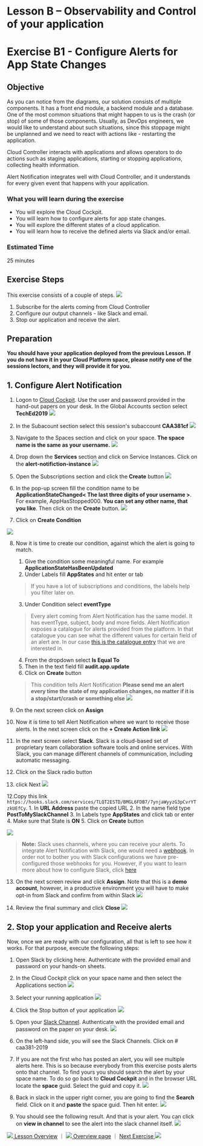 # Lesson B – Observability and Control of your application
# Exercise B1 - Configure Alerts for App State Changes

## Objective
As you can notice from the diagrams, our solution consists of multiple components. It has a front end module, a backend module and a database. One of the most common situations that might happen to us is the crash (or stop) of some of those components. Usually, as  DevOps engineers, we would like to understand about such situations, since this stoppage might be unplanned and we need to react with actions like - restarting the application.

Cloud Controller interacts with applications and allows operators to do actions such as staging applications, starting or stopping applications, collecting health information.

Alert Notification integrates well with Cloud Controller, and it understands for every given event that happens with your application.


### What you will learn during the exercise
* You will explore the Cloud Cockpit.
* You will learn how to configure alerts for app state changes.
* You will explore the different states of a cloud application.
* You will learn how to receive the defined alerts via Slack and/or email.

### Estimated Time
25 minutes

## Exercise Steps

This exercise consists of a couple of steps.
![](../../images/b/b1_1_overview.png)

1. Subscribe for the alerts coming from Cloud Controller
2. Configure our output channels - like Slack and email.
3. Stop our application and receive the alert.

## Preparation

**You should have your application deployed from the previous Lesson. If you do not have it in your Cloud Platform space, please notify one of the sessions lectors, and they will provide it for you.**

## 1. Configure Alert Notification

1. Logon to [Cloud Cockpit](https://account.hana.ondemand.com/cockpit). Use the user and password provided in the hand-out papers on your desk. In the Global Accounts section select **TechEd2019**
![](../../images/b/b1_1_ga_home.png)

2. In the Subacount section select this session's subaccount **CAA381cf**
![](../../images/b/b1_2_subbaccount.png)


3. Navigate to the Spaces section and click on your space. **The space name is the same as your username.**
![](../../images/b/b1_4_click_on_space.png)

4. Drop down the **Services** section and click on Service Instances. Click on the **alert-notifiction-instance<x>**
![](../../images/b/b1_7_open_ans.png)

5. Open the Subscriptions section and click the **Create** button
![](../../images/b/b1_9_create.png)

6. In the pop-up screen fill the condition name to be **ApplicationStateChanged< The last three digits of your username >**. For example, AppHasStopped000. **You can set any other name, that you like**. Then click on the **Create** button.
![](../../images/b/b1_12_create_sub.png)

7. Click on **Create Condition**
 
![](../../images/b/b1_12_create_cond.png)

8. Now it is time to create our condition, against which the alert is going to match.

   1. Give the condition some meaningful name. For example **ApplicationStateHasBeenUpdated**
   2. Under Labels fill **AppStates** and hit enter or tab 
   > If you have a lot of subscriptions and conditions, the labels help you filter later on. 
   3. Under Condition select **eventType** 
   > Every alert coming from Alert Notification has the same model. It has eventType, subject, body and more fields. Alert Notification exposes a catalogue for alerts provided from the platform. In that catalogue you can see what the different values for certain field of an alert are. In our case [this is the catalogue entry](https://help.sap.com/viewer/5967a369d4b74f7a9c2b91f5df8e6ab6/Cloud/en-US/4255e6064ea44f20a540c5ae0804500d.html) that we are interested in.
   4. From the dropdown select **Is Equal To**
   5. Then in the text field fill **audit.app.update**
   6. Click on **Create** button
   > This condition tells Alert Notification **Please send me an alert every time the state of my application changes, no matter if it is a stop/start/crash or something else**
![](../../images/b/b1_12_condition_stop.png)

9. On the next screen click on **Assign**

10. Now it is time to tell Alert Notification where we want to receive those alerts. In the next screen click on the **+ Create Action link**
![](../../images/b/b1_16_create_action.png)

11. In the next screen select **Slack**. Slack is a cloud-based set of proprietary team collaboration software tools and online services. With Slack, you can manage different channels of communication, including automatic messaging.
   1. Click on the Slack radio button
   2. click Next
   ![](../../images/b/b1_17_select_slack.png)

12.Copy this link ```https://hooks.slack.com/services/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```.
      1. In **URL Address** paste the copied URL
      2. In the name field type **PostToMySlackChannel**
      3. In Labels type **AppStates** and click tab or enter
      4. Make sure that State is **ON**
      5. Click on **Create** button
      
![](../../images/b/b1_18_configure_web_hook.png)


> **Note:** Slack uses channels, where you can receive
your alerts. To integrate Alert Notification with Slack, one would need a [webhook](https://en.wikipedia.org/wiki/Webhook). In order not to bother you with Slack configurations we have pre-configured those webhooks for you. However, if you want to learn more about how to configure Slack, click [here](https://help.sap.com/viewer/5967a369d4b74f7a9c2b91f5df8e6ab6/Cloud/en-US/88a4774f9d3f43259b4dc9e7e7729829.html?q=slack)

13. On the next screen review and click **Assign**. Note that this is a **demo account**, however, in a productive environment you will have to make opt-in from Slack and confirm from within Slack
![](../../images/b/b1_19_assign_action.png)

14. Review the final summary and click **Close**
![](../../images/b/b1_20_summary.png)

## 2. Stop your application and Receive alerts

Now, once we are ready with our configuration, all that is left to see how it works. For that purpose, execute the following steps:
1. Open Slack by clicking here. Authenticate with the provided email and password on your hands-on sheets.
2. In the Cloud Cockpit click on your space name and then select the Applications section
![](../../images/b/b1_28_open_apps.png)
3. Select your running application
![](../../images/b/b1_29_select_app.png)
4. Click the Stop button of your application
![](../../images/b/b1_30_stop_app.png)
5. Open your [Slack Channel](https://caa381.slack.com). Authenticate with the provided email and password on the paper on your desk.
![](../../images/b/b1_31_open_slack.png)
5. On the left-hand side, you will see the Slack Channels. Click on # caa381-2019
6. If you are not the first who has posted an alert, you will see multiple alerts here. This is so because everybody from this exercise posts alerts onto that channel. To find yours you should search the alert by your space name. To do so go back to **Cloud Cockpit** and in the browser URL locate the **space** guid. Select the guid and copy it.
![](../../images/b/b1_32_space_guid.png)

7. Back in slack in the upper right corner, you are going to find the **Search** field. Click on it and **paste** the space guid. Then hit enter.
![](../../images/b/b1_33_search_field.png.png)

8. You should see the following result. And that is your alert. You can click on **view in channel** to see the alert into the slack channel itself.
![](../../images/b/b1_34_search_result.png)


[![](../../images/nav-previous.png) Lesson Overview](../../overviews/B/README.md) ｜ [![](../../images/nav-home.png) Overview page](../../README.md) ｜ [Next Exercise ![](../../images/nav-next.png)](../B2/README.md)
